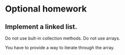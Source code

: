 # Optional homework

## Implement a linked list.

Do not use bult-in collection methods.
Do not use arrays.

You have to provide a way to iterate through the array.
